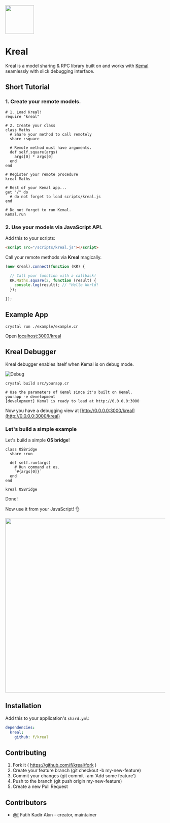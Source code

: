 <img src="https://cdn.rawgit.com/f/kreal/master/assets/logo.svg" width="90">

# Kreal

Kreal is a model sharing & RPC library built on and works with [Kemal](http://github.com/sdogruyol/kemal) seamlessly with slick debugging interface.

## Short Tutorial

### 1. Create your remote models.

```crystal
# 1. Load Kreal!
require "kreal"

# 2. Create your class
class Maths
  # Share your method to call remotely
  share :square

  # Remote method must have arguments.
  def self.square(args)
    args[0] * args[0]
  end
end

# Register your remote procedure
kreal Maths

# Rest of your Kemal app...
get "/" do
  # do not forget to load scripts/kreal.js
end

# Do not forget to run Kemal.
Kemal.run
```

### 2. Use your models via JavaScript API.

Add this to your scripts:
```html
<script src="/scripts/kreal.js"></script>
```

Call your remote methods via **Kreal** magically.
```js
(new Kreal).connect(function (KR) {

  // Call your function with a callback!
  KR.Maths.square(2, function (result) {
    console.log(result); // "Hello World!
  });

});
```

## Example App

```
crystal run ./example/example.cr
```

Open [localhost:3000/kreal](http://localhost:3000/kreal)

## Kreal Debugger

Kreal debugger enables itself when Kemal is on debug mode.

![Debug](http://i.imgur.com/mNWxlg5.png)

```
crystal build src/yourapp.cr

# Use the parameters of Kemal since it's built on Kemal.
yourapp -e development
[development] Kemal is ready to lead at http://0.0.0.0:3000
```

Now you have a debugging view at [http://0.0.0.0:3000/kreal](http://0.0.0.0:3000/kreal)

### Let's build a simple example

Let's build a simple **OS bridge**!

```crystal
class OSBridge
  share :run

  def self.run(args)
    # Run command at os.
    `#{args[0]}`
  end
end

kreal OSBridge
```

Done!

Now use it from your JavaScript! 👌

<img src="http://i.imgur.com/GxTatWD.png" width="550">

## Installation

Add this to your application's `shard.yml`:

```yaml
dependencies:
  kreal:
    github: f/kreal
```

## Contributing

1. Fork it ( https://github.com/f/kreal/fork )
2. Create your feature branch (git checkout -b my-new-feature)
3. Commit your changes (git commit -am 'Add some feature')
4. Push to the branch (git push origin my-new-feature)
5. Create a new Pull Request

## Contributors

- [@f](https://github.com/f) Fatih Kadir Akın - creator, maintainer
